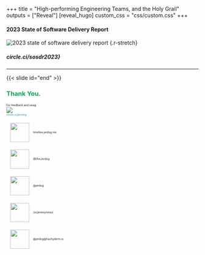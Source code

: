 +++
title = "High-performing Engineering Teams, and the Holy Grail"
outputs = ["Reveal"]
[reveal_hugo]
custom_css = "css/custom.css"
+++

#### 2023 State of Software Delivery Report

![2023 state of software delivery report](/images/slides/sosdr-qrcode.png)
{.r-stretch}

##### circle.ci/sosdr2023}

---

{{< slide id="end" >}}
<section>
    <div class="multiCol">
        <div class="col">
            <h3 style="color: #04aa51;">Thank You.</h3>
            <p style="font-size: .75em;"></p>
            <p style="font-size: .5em;">For feedback and swag: <font style="color: rgb(111, 168, 220);"><br />
            <img src="/images/qrcode-cci-jeremy.png"><br />
            <strong>circle.ci/jeremy</strong></font></p>
        </div>
        <div class="col" align="center"></div>
        <div class="col" align="left" style="font-size: .5em;">
            <img src="/images/slides/polywork.png" height="50px" style="vertical-align: middle; margin: 10px;">timeline.jerdog.me<br />
            <img src="/images/slides/twitter.png" height="50px" style="vertical-align: middle; margin: 10px;">@IAmJerdog<br />
            <img src="/images/slides/devto.png" height="50px" style="vertical-align: middle; margin: 10px;">@jerdog<br />
            <img src="/images/slides/linkedin.png" height="50px" style="vertical-align: middle; margin: 10px;">/in/jeremymeiss<br />
            <img src="/images/slides/mastodon.png" height="50px" style="vertical-align: middle; margin: 10px;">@jerdog@hachyderm.io
        </div>
    </div>
</section>